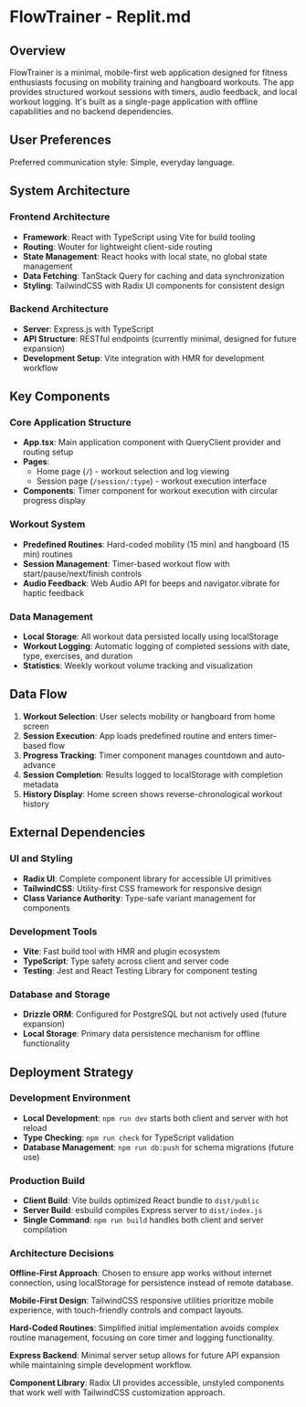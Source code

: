 # FlowTrainer - Replit.md

## Overview

FlowTrainer is a minimal, mobile-first web application designed for fitness enthusiasts focusing on mobility training and hangboard workouts. The app provides structured workout sessions with timers, audio feedback, and local workout logging. It's built as a single-page application with offline capabilities and no backend dependencies.

## User Preferences

Preferred communication style: Simple, everyday language.

## System Architecture

### Frontend Architecture
- **Framework**: React with TypeScript using Vite for build tooling
- **Routing**: Wouter for lightweight client-side routing
- **State Management**: React hooks with local state, no global state management
- **Data Fetching**: TanStack Query for caching and data synchronization
- **Styling**: TailwindCSS with Radix UI components for consistent design

### Backend Architecture
- **Server**: Express.js with TypeScript
- **API Structure**: RESTful endpoints (currently minimal, designed for future expansion)
- **Development Setup**: Vite integration with HMR for development workflow

## Key Components

### Core Application Structure
- **App.tsx**: Main application component with QueryClient provider and routing setup
- **Pages**: 
  - Home page (`/`) - workout selection and log viewing
  - Session page (`/session/:type`) - workout execution interface
- **Components**: Timer component for workout execution with circular progress display

### Workout System
- **Predefined Routines**: Hard-coded mobility (15 min) and hangboard (15 min) routines
- **Session Management**: Timer-based workout flow with start/pause/next/finish controls
- **Audio Feedback**: Web Audio API for beeps and navigator.vibrate for haptic feedback

### Data Management
- **Local Storage**: All workout data persisted locally using localStorage
- **Workout Logging**: Automatic logging of completed sessions with date, type, exercises, and duration
- **Statistics**: Weekly workout volume tracking and visualization

## Data Flow

1. **Workout Selection**: User selects mobility or hangboard from home screen
2. **Session Execution**: App loads predefined routine and enters timer-based flow
3. **Progress Tracking**: Timer component manages countdown and auto-advance
4. **Session Completion**: Results logged to localStorage with completion metadata
5. **History Display**: Home screen shows reverse-chronological workout history

## External Dependencies

### UI and Styling
- **Radix UI**: Complete component library for accessible UI primitives
- **TailwindCSS**: Utility-first CSS framework for responsive design
- **Class Variance Authority**: Type-safe variant management for components

### Development Tools
- **Vite**: Fast build tool with HMR and plugin ecosystem
- **TypeScript**: Type safety across client and server code
- **Testing**: Jest and React Testing Library for component testing

### Database and Storage
- **Drizzle ORM**: Configured for PostgreSQL but not actively used (future expansion)
- **Local Storage**: Primary data persistence mechanism for offline functionality

## Deployment Strategy

### Development Environment
- **Local Development**: `npm run dev` starts both client and server with hot reload
- **Type Checking**: `npm run check` for TypeScript validation
- **Database Management**: `npm run db:push` for schema migrations (future use)

### Production Build
- **Client Build**: Vite builds optimized React bundle to `dist/public`
- **Server Build**: esbuild compiles Express server to `dist/index.js`
- **Single Command**: `npm run build` handles both client and server compilation

### Architecture Decisions

**Offline-First Approach**: Chosen to ensure app works without internet connection, using localStorage for persistence instead of remote database.

**Mobile-First Design**: TailwindCSS responsive utilities prioritize mobile experience, with touch-friendly controls and compact layouts.

**Hard-Coded Routines**: Simplified initial implementation avoids complex routine management, focusing on core timer and logging functionality.

**Express Backend**: Minimal server setup allows for future API expansion while maintaining simple development workflow.

**Component Library**: Radix UI provides accessible, unstyled components that work well with TailwindCSS customization approach.